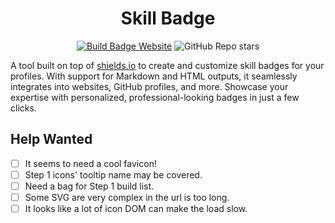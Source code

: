<h1 align="center">Skill Badge</h1>
<div align="center"><a href="https://badge.limx.fun">
<img alt="Build Badge Website" src="https://img.shields.io/website?url=https%3A%2F%2Fbadge.limx.fun&up_message=here&style=for-the-badge&label=Visit%20It"></a>
<img alt="GitHub Repo stars" src="https://img.shields.io/github/stars/Liumingxun/profile-skill-badges?style=for-the-badge"></div>

A tool built on top of [shields.io](https://shields.io/) to create and customize skill badges for your profiles. With support for Markdown and HTML outputs, it seamlessly integrates into websites, GitHub profiles, and more. Showcase your expertise with personalized, professional-looking badges in just a few clicks.

## Help Wanted

- [ ] It seems to need a cool favicon!
- [ ] Step 1 icons' tooltip name may be covered.
- [ ] Need a bag for Step 1 build list.
- [ ] Some SVG are very complex in the url is too long.
- [ ] It looks like a lot of icon DOM can make the load slow.
